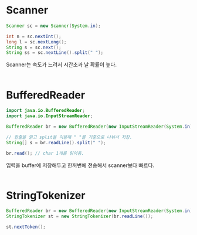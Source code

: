 # Scanner

```java
Scanner sc = new Scanner(System.in);

int n = sc.nextInt();
long l = sc.nextLong();
String s = sc.next();
String ss = sc.nextLine().split(" ");
```
Scanner는 속도가 느려서 시간초과 날 확률이 높다.    
<br/>

# BufferedReader

```java
import java.io.BufferedReader;
import java.io.InputStreamReader;

BufferedReader br = new BufferedReader(new InputStreamReader(System.in));

// 한줄을 읽고 split을 이용해 " "를 기준으로 나눠서 저장.
String[] s = br.readLine().split(" ");

br.read(); // char 1개를 읽어옴.

```
입력을 buffer에 저장해두고 한꺼번에 전송해서 scanner보다 빠르다.        
<br/>

# StringTokenizer
```java
BufferedReader br = new BufferedReader(new InputStreamReader(System.in));
StringTokenizer st = new StringTokenizer(br.readLine());

st.nextToken();
```